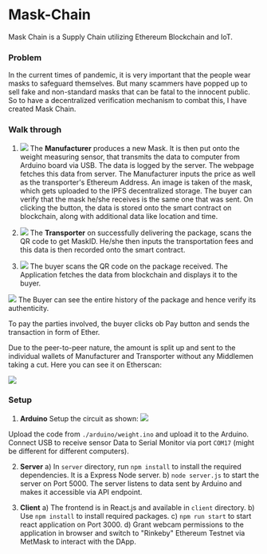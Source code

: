 # Mask-Chain
Mask Chain is a Supply Chain utilizing Ethereum Blockchain and IoT.

### Problem
In the current times of pandemic, it is very important that the people wear masks to safeguard themselves. But many scammers have popped up to sell fake and non-standard masks that can be fatal to the innocent public.
So to have a decentralized verification mechanism to combat this, I have created Mask Chain.

### Walk through
1. ![](https://i.imgur.com/QqaYnfb.png)
The **Manufacturer** produces a new Mask. It is then put onto the weight measuring sensor, that transmits the data to computer from Arduino board via USB. The data is logged by the server. The webpage fetches this data from server.
The Manufacturer inputs the price as well as the transporter's Ethereum Address.
An image is taken of the mask, which gets uploaded to the IPFS decentralized storage. The buyer can verify that the mask he/she receives is the same one that was sent.
On clicking the button, the data is stored onto the smart contract on blockchain, along with additional data like location and time.

2. ![](https://i.imgur.com/6uRFM76.png)
The **Transporter** on successfully delivering the package, scans the QR code to get MaskID. He/she then inputs the transportation fees and this data is then recorded onto the smart contract.

3. ![](https://i.imgur.com/rPaPJJe.png)
The buyer scans the QR code on the package received.
The Application fetches the data from blockchain and displays it to the buyer.

![](https://i.imgur.com/K8w3LbK.png)
The Buyer can see the entire history of the package and hence verify its authenticity.

To pay the parties involved, the buyer clicks ob Pay button and sends the transaction in form of Ether.

Due to the peer-to-peer nature, the amount is split up and sent to the individual wallets of Manufacturer and Transporter without any Middlemen taking a cut.
Here you can see it on Etherscan:

![](https://i.imgur.com/X29e0Lc.png)

### Setup
1. **Arduino**
Setup the circuit as shown:
![](https://i.imgur.com/xnZqOZp.png)

Upload the code from `./arduino/weight.ino` and upload it to the Arduino. Connect USB to receive sensor Data to Serial Monitor via port `COM17` (might be different for different computers).

2. **Server**
a) In `server` directory, run `npm install` to install the required dependencies. It is a Express Node server.
b) `node server.js` to start the server on Port 5000. The server listens to data sent by Arduino and makes it accessible via API endpoint.

3. **Client**
a) The frontend is in React.js and available in `client` directory.
b) Use `npm install` to install required packages.
c) `npm run start` to start react application on Port 3000.
d) Grant webcam permissions to the application in browser and switch to "Rinkeby" Ethereum Testnet via MetMask to interact with the DApp.
